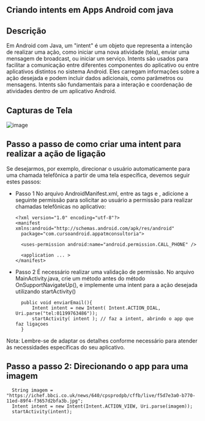 ## Criando intents em Apps Android com java

## Descrição
Em Android com Java, um "intent" é um objeto que representa a intenção de realizar uma ação, como iniciar uma nova atividade (tela), enviar uma mensagem de broadcast, ou iniciar um serviço. Intents são usados para facilitar a comunicação entre diferentes componentes do aplicativo ou entre aplicativos distintos no sistema Android. Eles carregam informações sobre a ação desejada e podem incluir dados adicionais, como parâmetros ou mensagens. Intents são fundamentais para a interação e coordenação de atividades dentro de um aplicativo Android.

## Capturas de Tela

![image](https://github.com/AnnaKarolineNunes/IntentsEmAppsAndroids/assets/101477642/8a347add-3321-4c25-8a5d-2e07b6a20b20)

## Passo a passo de como criar uma intent para realizar a ação de ligação

Se desejarmos, por exemplo, direcionar o usuário automaticamente para uma chamada telefônica a partir de uma tela específica, devemos seguir estes passos:

- Passo 1 No arquivo AndroidManifest.xml, entre as tags <package> e <application>, adicione a seguinte permissão para solicitar ao usuário a permissão para realizar chamadas telefônicas no aplicativo:
  ```
  <?xml version="1.0" encoding="utf-8"?>
  <manifest xmlns:android="http://schemas.android.com/apk/res/android"
    package="com.cursoandroid.appatmconsultoria">
  
    <uses-permission android:name="android.permission.CALL_PHONE" />
  
    <application ... >
  </manifest>

- Passo 2  É necessário realizar uma validação de permissão. No arquivo MainActivity.java, crie um método antes do método OnSupportNavigateUp(), e implemente uma intent para a ação desejada utilizando startActivity()
  ```
    public void enviarEmail(){
        Intent intent = new Intent( Intent.ACTION_DIAL, Uri.parse("tel:01199763486"));
        startActivity( intent ); // faz a intent, abrindo o app que faz ligaçoes 
    }

Nota: Lembre-se de adaptar os detalhes conforme necessário para atender às necessidades específicas do seu aplicativo.

## Passo a passo 2: Direcionando o app para uma imagem 
 ```
   String imagem = "https://ichef.bbci.co.uk/news/640/cpsprodpb/cffb/live/f5d7e3a0-b770-11ed-89f4-f3657d2bfa3b.jpg";
   Intent intent = new Intent(Intent.ACTION_VIEW, Uri.parse(imagem));
   startActivity(intent);

